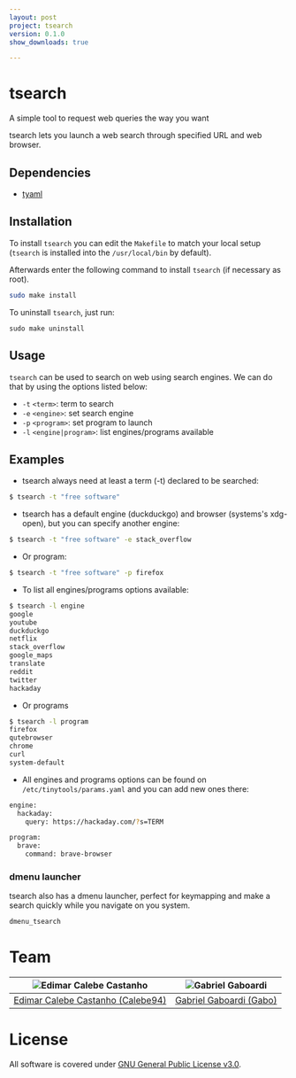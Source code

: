 ```yaml
---
layout: post
project: tsearch
version: 0.1.0
show_downloads: true

---
```


# tsearch

A simple tool to request web queries the way you want

tsearch lets you launch a web search through specified URL and web browser.

## Dependencies

* [tyaml](https://github.com/Calebe94/tinytools/tree/master/tyaml)

## Installation

To install `tsearch` you can edit the `Makefile` to match your local setup (`tsearch` is installed into the `/usr/local/bin` by default).

Afterwards enter the following command to install `tsearch` (if necessary as root).

```bash
sudo make install
```

To uninstall `tsearch`, just run:

```
sudo make uninstall
```

## Usage

`tsearch` can be used to search on web using search engines. We can do that by using the options listed below:

* `-t` `<term>`: term to search
* `-e` `<engine>`: set search engine
* `-p` `<program>`: set program to launch
* `-l` `<engine|program>`: list engines/programs available

## Examples

* tsearch always need at least a term (-t) declared to be searched:

```bash
$ tsearch -t "free software"
```

* tsearch has a default engine (duckduckgo) and browser (systems's xdg-open), but you can specify another engine:

```bash
$ tsearch -t "free software" -e stack_overflow
```

* Or program:

```bash
$ tsearch -t "free software" -p firefox
```

* To list all engines/programs options available:

```bash
$ tsearch -l engine
google
youtube
duckduckgo
netflix
stack_overflow
google_maps
translate
reddit
twitter
hackaday
```

* Or programs

```bash
$ tsearch -l program
firefox
qutebrowser
chrome
curl
system-default
```

* All engines and programs options can be found on `/etc/tinytools/params.yaml` and you can add new ones there:

```bash
engine:
  hackaday:
    query: https://hackaday.com/?s=TERM

program:
  brave:
    command: brave-browser
```

### dmenu launcher

tsearch also has a dmenu launcher, perfect for keymapping and make a search quickly while you navigate on you system.

```bash
dmenu_tsearch
```

# Team

| <img src="https://github.com/Calebe94.png?size=200" alt="Edimar Calebe Castanho"> | <img src="https://github.com/gbgabo.png?size=200" alt="Gabriel Gaboardi"> |
|:---------------------------------------------------------------------------------:|:-------------------------------------------------------------------------:|
| [Edimar Calebe Castanho (Calebe94)](https://github.com/Calebe94)                  | [Gabriel Gaboardi (Gabo)](https://github.com/gbgabo)                      |

# License

All software is covered under [GNU General Public License v3.0](https://www.gnu.org/licenses/gpl-3.0.en.html).
